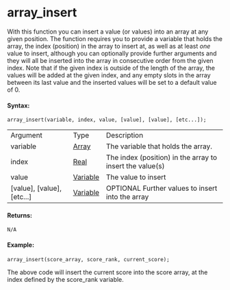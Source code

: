 #  array_insert 

With this function you can insert a value (or values) into an array at
any given position. The function requires you to provide a variable that
holds the array, the index (position) in the array to insert at, as well
as at least *one* value to insert, although you can optionally provide
further arguments and they will all be inserted into the array in
consecutive order from the given index. Note that if the given index is
outside of the length of the array, the values will be added at the
given index, and any empty slots in the array between its last value and
the inserted values will be set to a default value of 0.

#### Syntax:

``` gml
array_insert(variable, index, value, [value], [value], [etc...]);
```

|                                  |                                                                                   |                                                          |
|----------------------------------|-----------------------------------------------------------------------------------|----------------------------------------------------------|
| Argument                         | Type                                                                              | Description                                              |
| variable                         |  [Array](../../../../GameMaker_Language/GML_Overview/Arrays)                  | The variable that holds the array.                       |
| index                            |  [Real](../../../../GameMaker_Language/GML_Overview/Data_Types)               | The index (position) in the array to insert the value(s) |
| value                            |  [Variable](../../../../GameMaker_Language/GML_Overview/Data_Types#variable)  | The value to insert                                      |
| \[value\], \[value\], \[etc...\] |  [Variable](../../../../GameMaker_Language/GML_Overview/Data_Types#variable)  |  OPTIONAL Further values to insert into the array        |

#### Returns:

``` gml
N/A
```

#### Example:

``` gml
array_insert(score_array, score_rank, current_score);
```

The above code will insert the current score into the score array, at
the index defined by the score_rank variable.

